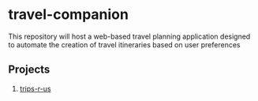 # travel-companion
This repository will host a web-based travel planning application designed to automate the creation of travel itineraries based on user preferences


## Projects

1. [trips-r-us](trips_r_us/README.md)